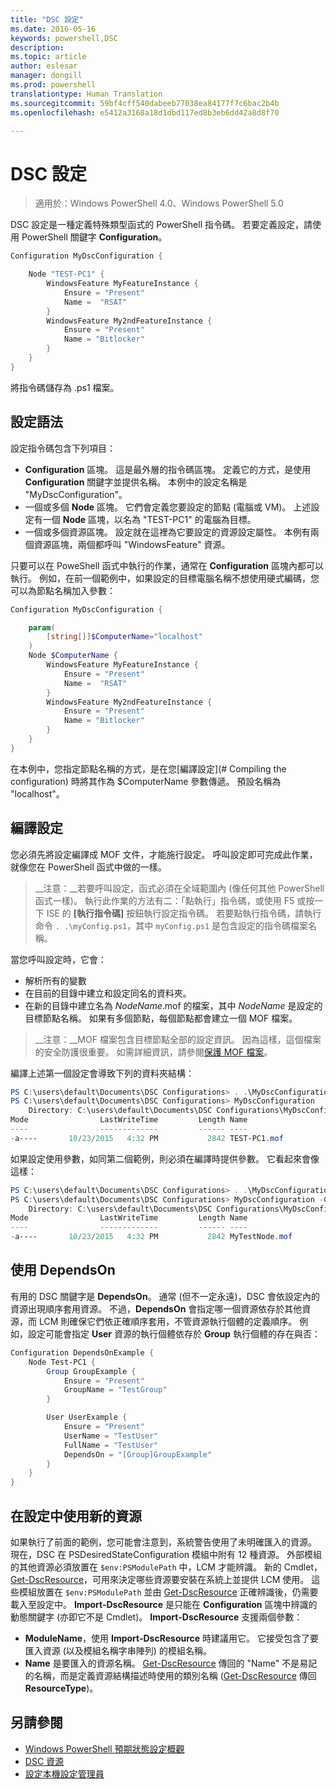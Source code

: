 ```yaml
---
title: "DSC 設定"
ms.date: 2016-05-16
keywords: powershell,DSC
description: 
ms.topic: article
author: eslesar
manager: dongill
ms.prod: powershell
translationtype: Human Translation
ms.sourcegitcommit: 59bf4cff540dabeeb77038ea84177f7c6bac2b4b
ms.openlocfilehash: e5412a3168a18d1dbd117ed8b3eb6dd42a8d8f70

---
```


# DSC 設定

>適用於：Windows PowerShell 4.0、Windows PowerShell 5.0

DSC 設定是一種定義特殊類型函式的 PowerShell 指令碼。 若要定義設定，請使用 PowerShell 關鍵字 __Configuration__。

```powershell
Configuration MyDscConfiguration {

    Node "TEST-PC1" {
        WindowsFeature MyFeatureInstance {
            Ensure = "Present"
            Name =  "RSAT"
        }
        WindowsFeature My2ndFeatureInstance {
            Ensure = "Present"
            Name = "Bitlocker"
        }
    }
}
```

將指令碼儲存為 .ps1 檔案。

## 設定語法

設定指令碼包含下列項目：

- **Configuration** 區塊。 這是最外層的指令碼區塊。 定義它的方式，是使用 **Configuration** 關鍵字並提供名稱。 本例中的設定名稱是 "MyDscConfiguration"。
- 一個或多個 **Node** 區塊。 它們會定義您要設定的節點 (電腦或 VM)。 上述設定有一個 **Node** 區塊，以名為 "TEST-PC1" 的電腦為目標。
- 一個或多個資源區塊。 設定就在這裡為它要設定的資源設定屬性。 本例有兩個資源區塊，兩個都呼叫 "WindowsFeature" 資源。

只要可以在 PoweShell 函式中執行的作業，通常在 **Configuration** 區塊內都可以執行。 例如，在前一個範例中，如果設定的目標電腦名稱不想使用硬式編碼，您可以為節點名稱加入參數：

```powershell
Configuration MyDscConfiguration {

    param(
        [string[]]$ComputerName="localhost"
    )
    Node $ComputerName {
        WindowsFeature MyFeatureInstance {
            Ensure = "Present"
            Name =  "RSAT"
        }
        WindowsFeature My2ndFeatureInstance {
            Ensure = "Present"
            Name = "Bitlocker"
        }
    }
}
```

在本例中，您指定節點名稱的方式，是在您[編譯設定](# Compiling the configuration) 時將其作為 $ComputerName 參數傳遞。 預設名稱為 "localhost"。

## 編譯設定
您必須先將設定編譯成 MOF 文件，才能施行設定。 呼叫設定即可完成此作業，就像您在 PowerShell 函式中做的一樣。
>__注意：__若要呼叫設定，函式必須在全域範圍內 (像任何其他 PowerShell 函式一樣)。 執行此作業的方法有二：「點執行」指令碼，或使用 F5 或按一下 ISE 的 __[執行指令碼]__ 按鈕執行設定指令碼。 若要點執行指令碼，請執行命令 `. .\myConfig.ps1`，其中 `myConfig.ps1` 是包含設定的指令碼檔案名稱。

當您呼叫設定時，它會：

- 解析所有的變數 
- 在目前的目錄中建立和設定同名的資料夾。
- 在新的目錄中建立名為 _NodeName_.mof 的檔案，其中 _NodeName_ 是設定的目標節點名稱。 如果有多個節點，每個節點都會建立一個 MOF 檔案。

>__注意：__MOF 檔案包含目標節點全部的設定資訊。 因為這樣，這個檔案的安全防護很重要。 如需詳細資訊，請參閱[保護 MOF 檔案](secureMOF.md)。

編譯上述第一個設定會導致下列的資料夾結構：

```powershell
PS C:\users\default\Documents\DSC Configurations> . .\MyDscConfiguration.ps1
PS C:\users\default\Documents\DSC Configurations> MyDscConfiguration
    Directory: C:\users\default\Documents\DSC Configurations\MyDscConfiguration
Mode                LastWriteTime         Length Name                                                                                              
----                -------------         ------ ----                                                                                         
-a----       10/23/2015   4:32 PM           2842 TEST-PC1.mof
```  

如果設定使用參數，如同第二個範例，則必須在編譯時提供參數。 它看起來會像這樣：

```powershell
PS C:\users\default\Documents\DSC Configurations> . .\MyDscConfiguration.ps1
PS C:\users\default\Documents\DSC Configurations> MyDscConfiguration -ComputerName 'MyTestNode'
    Directory: C:\users\default\Documents\DSC Configurations\MyDscConfiguration
Mode                LastWriteTime         Length Name                                                                                              
----                -------------         ------ ----                                                                                         
-a----       10/23/2015   4:32 PM           2842 MyTestNode.mof
```      

## 使用 DependsOn
有用的 DSC 關鍵字是 __DependsOn__。 通常 (但不一定永遠)，DSC 會依設定內的資源出現順序套用資源。 不過，__DependsOn__ 會指定哪一個資源依存於其他資源，而 LCM 則確保它們依正確順序套用，不管資源執行個體的定義順序。 例如，設定可能會指定 __User__ 資源的執行個體依存於 __Group__ 執行個體的存在與否：

```powershell
Configuration DependsOnExample {
    Node Test-PC1 {
        Group GroupExample {
            Ensure = "Present"
            GroupName = "TestGroup"
        }

        User UserExample {
            Ensure = "Present"
            UserName = "TestUser"
            FullName = "TestUser"
            DependsOn = "[Group]GroupExample"
        }
    }
}
```

## 在設定中使用新的資源
如果執行了前面的範例，您可能會注意到，系統警告使用了未明確匯入的資源。
現在，DSC 在 PSDesiredStateConfiguration 模組中附有 12 種資源。 外部模組的其他資源必須放置在 `$env:PSModulePath` 中，LCM 才能辨識。 新的 Cmdlet，[Get-DscResource](https://technet.microsoft.com/en-us/library/dn521625.aspx)，可用來決定哪些資源要安裝在系統上並提供 LCM 使用。 這些模組放置在 `$env:PSModulePath` 並由 [Get-DscResource](https://technet.microsoft.com/en-us/library/dn521625.aspx) 正確辨識後，仍需要載入至設定中。 __Import-DscResource__ 是只能在 __Configuration__ 區塊中辨識的動態關鍵字 (亦即它不是 Cmdlet)。 __Import-DscResource__ 支援兩個參數：
* __ModuleName__，使用 __Import-DscResource__ 時建議用它。 它接受包含了要匯入資源 (以及模組名稱字串陣列) 的模組名稱。 
* __Name__ 是要匯入的資源名稱。 [Get-DscResource](https://technet.microsoft.com/en-us/library/dn521625.aspx) 傳回的 "Name" 不是易記的名稱，而是定義資源結構描述時使用的類別名稱 ([Get-DscResource](https://technet.microsoft.com/en-us/library/dn521625.aspx) 傳回 __ResourceType__)。 

## 另請參閱
* [Windows PowerShell 預期狀態設定概觀](overview.md)
* [DSC 資源](resources.md)
* [設定本機設定管理員](metaConfig.md)




<!--HONumber=Jul16_HO1-->



